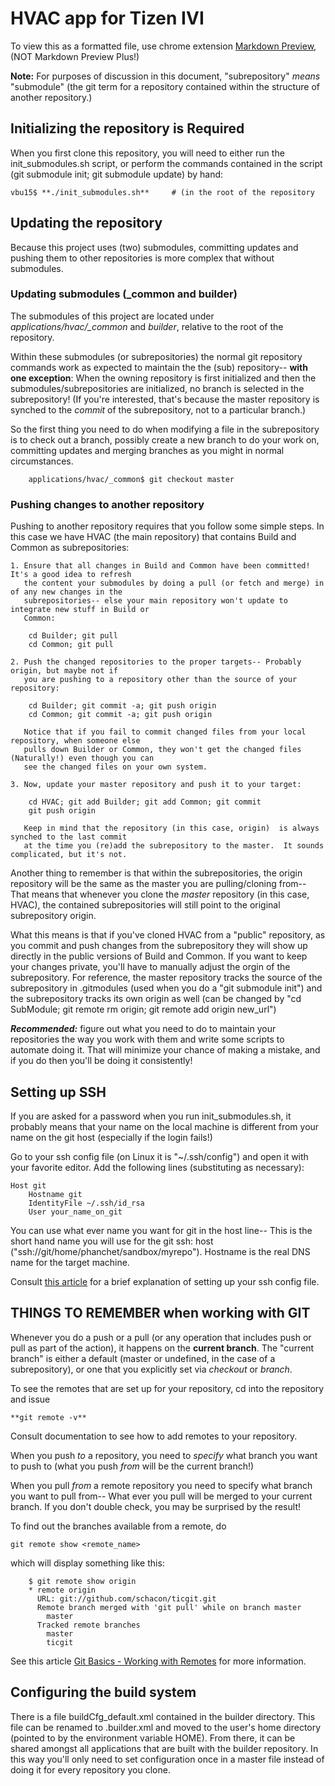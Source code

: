# HVAC app for Tizen IVI #

To view this as a formatted file, use chrome extension [Markdown Preview](https://chrome.google.com/webstore/search/markdown), (NOT Markdown Preview Plus!)

**Note:** For purposes of discussion in this document, "subrepository" *means* "submodule" (the git term for a repository 
contained within the structure of another repository.) 

## Initializing the repository is **Required** ##
When you first clone this repository, you will need to either run the init_submodules.sh script, or perform the
commands contained in the script (git submodule init; git submodule update) by hand:

	vbu15$ **./init_submodules.sh**		# (in the root of the repository

## Updating the repository ##
Because this project uses (two) submodules, committing updates and pushing them to other repositories is more 
complex that without submodules.

### Updating submodules (_common and builder) ###
The submodules of this project are located under <em>applications/hvac/_common</em> and <em>builder</em>, 
relative to the root of the repository.

Within these submodules (or subrepositories) the normal git repository commands work as expected to maintain
the the (sub) repository-- **with one exception**: When the owning repository is first initialized and then 
the submodules/subrepositories are initialized, no branch is selected in the subrepository! (If you're interested, 
that's because the master repository is synched to the *commit* of the subrepository, not to a particular branch.)

So the first thing you need to do when modifying a file in the subrepository is to check out a branch, possibly 
create a new branch to do your work on, committing updates and merging branches as you might in normal circumstances.

		applications/hvac/_common$ git checkout master

### Pushing changes to another repository ###
Pushing to another repository requires that you follow some simple steps.  In this case we have HVAC (the main 
repository) that contains Build and Common as subrepositories:

	1. Ensure that all changes in Build and Common have been committed!  It's a good idea to refresh 
	   the content your submodules by doing a pull (or fetch and merge) in of any new changes in the 
	   subrepositories-- else your main repository won't update to integrate new stuff in Build or 
	   Common:

		cd Builder; git pull
		cd Common; git pull

	2. Push the changed repositories to the proper targets-- Probably origin, but maybe not if 
	   you are pushing to a repository other than the source of your repository:

		cd Builder; git commit -a; git push origin
		cd Common; git commit -a; git push origin

	   Notice that if you fail to commit changed files from your local repository, when someone else 
	   pulls down Builder or Common, they won't get the changed files (Naturally!) even though you can 
	   see the changed files on your own system.

	3. Now, update your master repository and push it to your target:

		cd HVAC; git add Builder; git add Common; git commit
		git push origin

	   Keep in mind that the repository (in this case, origin)  is always synched to the last commit 
	   at the time you (re)add the subrepository to the master.  It sounds complicated, but it's not.

Another thing to remember is that within the subrepositories, the origin repository will be the same
as the master you are pulling/cloning from-- That means that whenever you clone the *master* repository
(in this case, HVAC), the contained subrepositories will still point to the original subrepository 
origin.

What this means is that if you've cloned HVAC from a "public" repository, as you commit and push changes from
the subrepository they will show up directly in the public versions of Build and Common. If you want to keep
your changes private, you'll have to manually adjust the orgin of the subrepository. For reference, the master
repository tracks the source of the subrepository in .gitmodules (used when you do a "git submodule init") and 
the subrepository tracks its own origin as well (can be changed by "cd SubModule; git remote rm origin; 
git remote add origin new_url")

***Recommended:*** figure out what you need to do to maintain your repositories the way you work with them and write
some scripts to automate doing it.  That will minimize your chance of making a mistake, and if you do then
you'll be doing it consistently!


## Setting up SSH ##
If you are asked for a password when you run init_submodules.sh, it probably means that your name on the local
machine is different from your name on the git host (especially if the login fails!)

Go to your ssh config file (on Linux it is "~/.ssh/config") and open it with your favorite editor.  Add the
following lines (substituting as necessary):

	Host git
		Hostname git
		IdentityFile ~/.ssh/id_rsa
		User your_name_on_git

You can use what ever name you want for git in the host line-- This is the short hand name you will use for the git
ssh: host ("ssh://git/home/phanchet/sandbox/myrepo").  Hostname is the real DNS name for the target machine.

Consult [this article](http://nerderati.com/2011/03/simplify-your-life-with-an-ssh-config-file/) for a brief explanation 
of setting up your ssh config file.

## THINGS TO REMEMBER when working with GIT ##
Whenever you do a push or a pull (or any operation that includes push or pull as part of the action), it happens on the **current branch**.
The "current branch" is either a default (master or undefined, in the case of a subrepository), or one that you explicitly set via *checkout* or *branch*. 

To see the remotes that are set up for your repository, cd into the repository and issue 

	**git remote -v**

Consult documentation to see how to add remotes to your repository.

When you push *to* a repository, you need to *specify* what branch you want to push to (what you push *from* will be the current branch!)

When you pull *from* a remote repository you need to specify what branch you want to pull from-- What ever you pull will be merged 
to your current branch.  If you don't double check, you may be surprised by the result!

To find out the branches available from a remote, do

	git remote show <remote_name>

which will display something like this:

		$ git remote show origin
		* remote origin
		  URL: git://github.com/schacon/ticgit.git
		  Remote branch merged with 'git pull' while on branch master
			master
		  Tracked remote branches
			master
			ticgit

See this article [Git Basics - Working with Remotes](http://git-scm.com/book/ch2-5.html) for more information.


## Configuring the build system ##
There is a file buildCfg_default.xml contained in the builder directory.  This file can be renamed to .builder.xml
and moved to the user's home directory (pointed to by the environment variable HOME).  From there, it can be shared
amongst all applications that are built with the builder repository.  In this way you'll only need to set configuration
once in a master file instead of doing it for every repository you clone.

